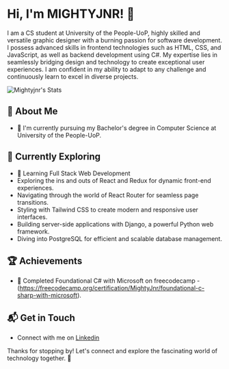 # Hi, I'm MIGHTYJNR! 👋

I am a CS student at University of the People-UoP, highly skilled and versatile graphic designer with a burning passion for software development. I possess advanced skills in frontend technologies such as HTML, CSS, and JavaScript, as well as backend development using C#. My expertise lies in seamlessly bridging design and technology to create exceptional user experiences. I am confident in my ability to adapt to any challenge and continuously learn to excel in diverse projects.

![Mightyjnr's Stats](https://github-readme-stats.vercel.app/api?username=mightyjnr&theme=vue-dark&show_icons=true&hide_border=true&count_private=true)

## 🚀 About Me

  - 🔭 I'm currently pursuing my Bachelor's degree in Computer Science at University of the People-UoP.

## 🌱 Currently Exploring

  - 🚀 Learning Full Stack Web Development
  - Exploring the ins and outs of React and Redux for dynamic front-end experiences.
  - Navigating through the world of React Router for seamless page transitions.
  - Styling with Tailwind CSS to create modern and responsive user interfaces.
  - Building server-side applications with Django, a powerful Python web framework.
  - Diving into PostgreSQL for efficient and scalable database management.

 ## 🏆 Achievements

- 🌟 Completed Foundational C# with Microsoft on freecodecamp - (https://freecodecamp.org/certification/MightyJnr/foundational-c-sharp-with-microsoft).


## 📬 Get in Touch

- Connect with me on [Linkedin](https://www.linkedin.com/in/ibrahim-odusanya)

Thanks for stopping by! Let's connect and explore the fascinating world of technology together. 🚀



<!--
**MIGHTYJNR/MIGHTYJNR** is a ✨ _special_ ✨ repository because its `README.md` (this file) appears on your GitHub profile.

Here are some ideas to get you started:

- 🔭 I’m currently working on ...
- 🌱 I’m currently learning ...
- 👯 I’m looking to collaborate on ...
- 🤔 I’m looking for help with ...
- 💬 Ask me about ...
- 📫 How to reach me: ...
- 😄 Pronouns: ...
- ⚡ Fun fact: ...
-->
